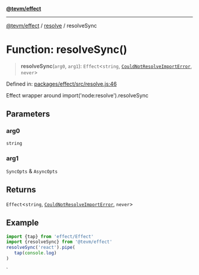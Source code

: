 [**@tevm/effect**](../../README.md)

***

[@tevm/effect](../../modules.md) / [resolve](../README.md) / resolveSync

# Function: resolveSync()

> **resolveSync**(`arg0`, `arg1`): `Effect`\<`string`, [`CouldNotResolveImportError`](../classes/CouldNotResolveImportError.md), `never`\>

Defined in: [packages/effect/src/resolve.js:46](https://github.com/evmts/tevm-monorepo/blob/main/packages/effect/src/resolve.js#L46)

Effect wrapper around import('node:resolve').resolveSync

## Parameters

### arg0

`string`

### arg1

`SyncOpts` & `AsyncOpts`

## Returns

`Effect`\<`string`, [`CouldNotResolveImportError`](../classes/CouldNotResolveImportError.md), `never`\>

## Example

```ts
import {tap} from 'effect/Effect'
import {resolveSync} from '@tevm/effect'
resolveSync('react').pipe(
   tap(console.log)
)
````
`
